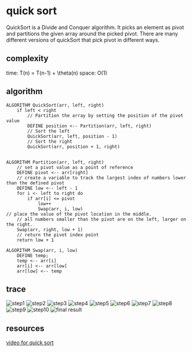 # quick sort
 QuickSort is a Divide and Conquer algorithm. It picks an element as pivot and partitions the given array around the picked pivot. There are many different versions of quickSort that pick pivot in different ways. 

## complexity
time:  T(n) = T(n-1) + \theta(n)
space: O(1)

## algorithm

    ALGORITHM QuickSort(arr, left, right)
        if left < right
            // Partition the array by setting the position of the pivot value
            DEFINE position <-- Partition(arr, left, right)
            // Sort the left
            QuickSort(arr, left, position - 1)
            // Sort the right
            QuickSort(arr, position + 1, right)


    ALGORITHM Partition(arr, left, right)
        // set a pivot value as a point of reference
        DEFINE pivot <-- arr[right]
        // create a variable to track the largest index of numbers lower than the defined pivot
        DEFINE low <-- left - 1
        for i <- left to right do
            if arr[i] <= pivot
                low++
                Swap(arr, i, low)
    // place the value of the pivot location in the middle.
        // all numbers smaller than the pivot are on the left, larger on the right.
        Swap(arr, right, low + 1)
        // return the pivot index point
        return low + 1

    ALGORITHM Swap(arr, i, low)
        DEFINE temp;
        temp <-- arr[i]
        arr[i] <-- arr[low]
        arr[low] <-- temp
        
## trace

![step1](imgs/step1.PNG)
![step2](imgs/step2.PNG)
![step3](imgs/step3.PNG)
![step4](imgs/step4.PNG)
![step5](imgs/step5.PNG)
![step6](imgs/step6.PNG)
![step7](imgs/step7.PNG)
![step8](imgs/step8.PNG)
![step9](imgs/step9.PNG)
![step10](imgs/step10.PNG)
![final result](imgs/finalresult.PNG)



## resources
[video for quick sort](https://youtu.be/PgBzjlCcFvc)